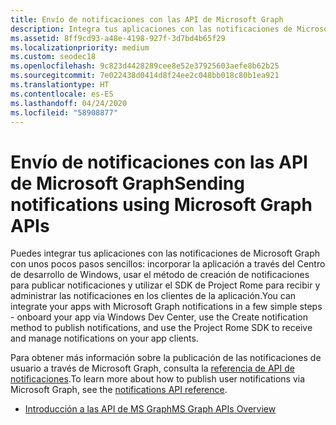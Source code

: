 ```yaml
---
title: Envío de notificaciones con las API de Microsoft Graph
description: Integra tus aplicaciones con las notificaciones de Microsoft Graph con unos pocos pasos sencillos.
ms.assetid: 8ff9cd93-a48e-4198-927f-3d7bd4b65f29
ms.localizationpriority: medium
ms.custom: seodec18
ms.openlocfilehash: 9c823d4428289cee8e52e37925603aefe8b62b25
ms.sourcegitcommit: 7e022438d0414d8f24ee2c048bb018c80b1ea921
ms.translationtype: HT
ms.contentlocale: es-ES
ms.lasthandoff: 04/24/2020
ms.locfileid: "58908877"
---
```

# <a name="sending-notifications-using-microsoft-graph-apis"></a><span data-ttu-id="c8a30-103">Envío de notificaciones con las API de Microsoft Graph</span><span class="sxs-lookup"><span data-stu-id="c8a30-103">Sending notifications using Microsoft Graph APIs</span></span>

<span data-ttu-id="c8a30-104">Puedes integrar tus aplicaciones con las notificaciones de Microsoft Graph con unos pocos pasos sencillos: incorporar la aplicación a través del Centro de desarrollo de Windows, usar el método de creación de notificaciones para publicar notificaciones y utilizar el SDK de Project Rome para recibir y administrar las notificaciones en los clientes de la aplicación.</span><span class="sxs-lookup"><span data-stu-id="c8a30-104">You can integrate your apps with Microsoft Graph notifications in a few simple steps - onboard your app via Windows Dev Center, use the Create notification method to publish notifications, and use the Project Rome SDK to receive and manage notifications on your app clients.</span></span>

<span data-ttu-id="c8a30-105">Para obtener más información sobre la publicación de las notificaciones de usuario a través de Microsoft Graph, consulta la [referencia de API de notificaciones](https://developer.microsoft.com/graph/docs/api-reference/beta/resources/notifications-api-overview).</span><span class="sxs-lookup"><span data-stu-id="c8a30-105">To learn more about how to publish user notifications via Microsoft Graph, see the [notifications API reference](https://developer.microsoft.com/graph/docs/api-reference/beta/resources/notifications-api-overview).</span></span>

* [<span data-ttu-id="c8a30-106">Introducción a las API de MS Graph</span><span class="sxs-lookup"><span data-stu-id="c8a30-106">MS Graph APIs Overview</span></span>](https://developer.microsoft.com/en-us/graph/docs/concepts/notifications-concept-overview)
